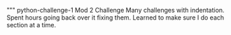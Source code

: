 """ python-challenge-1
Mod 2 Challenge 
Many challenges with indentation.
Spent hours going back over it fixing them.
Learned to make sure I do each section at a time.
